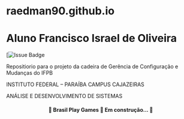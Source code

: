 # raedman90.github.io
# Aluno Francisco Israel de Oliveira

[![Issue Badge](https://img.shields.io/github/issues/raedman90/raedman90.github.io?style=for-the-badge)

Repositiorio para o projeto da cadeira de Gerência de Configuração e Mudanças do IFPB

INSTITUTO FEDERAL – PARAÍBA
CAMPUS CAJAZEIRAS

ANÁLISE E DESENVOLVIMENTO DE SISTEMAS 

<h4 align="center"> 
	🚧  Brasil Play Games 🚀 Em construção...  🚧
</h4>

